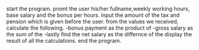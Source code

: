 start the program.
promt the user his/her fullname,weekly working hours, base salary and the bonus per hours.
input the amount of the tax and pension which is given before the user.
from the values we received, calculate the following.
    -bonus payment as the product of 
    -gross salary as the sum of the 
    -lastly find the net salary as the differnce of the 
    display the result of all the calculations.
 end the program.